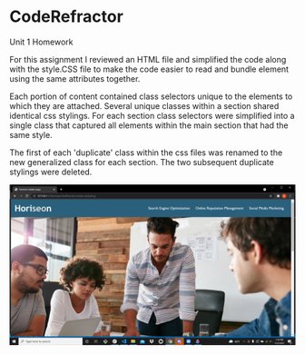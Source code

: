 # CodeRefractor
Unit 1 Homework

For this assignment I reviewed an HTML file and simplified the code along with the style.CSS file to make the code easier to read and bundle element using the same attributes together.

Each portion of content contained class selectors unique to the elements to which they are attached. Several unique classes within a section shared identical css stylings. For each section class selectors were simplified into a single class that captured all elements within the main section that had the same style. 

The first of each 'duplicate' class within the css files was renamed to the new generalized class for each section. The two subsequent duplicate stylings were deleted.

![This is a screenshot of my website](webbysight.png)